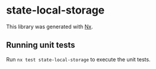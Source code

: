 # state-local-storage

This library was generated with [Nx](https://nx.dev).

## Running unit tests

Run `nx test state-local-storage` to execute the unit tests.
